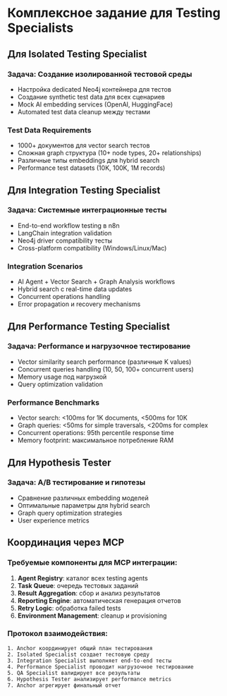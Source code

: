 # Комплексное задание для Testing Specialists

## Для Isolated Testing Specialist

### Задача: Создание изолированной тестовой среды
- Настройка dedicated Neo4j контейнера для тестов
- Создание synthetic test data для всех сценариев
- Mock AI embedding services (OpenAI, HuggingFace)
- Automated test data cleanup между тестами

### Test Data Requirements
- 1000+ документов для vector search тестов
- Сложная graph структура (10+ node types, 20+ relationships)
- Различные типы embeddings для hybrid search
- Performance test datasets (10K, 100K, 1M records)

## Для Integration Testing Specialist

### Задача: Системные интеграционные тесты
- End-to-end workflow testing в n8n
- LangChain integration validation
- Neo4j driver compatibility тесты
- Cross-platform compatibility (Windows/Linux/Mac)

### Integration Scenarios
- AI Agent + Vector Search + Graph Analysis workflows
- Hybrid search с real-time data updates
- Concurrent operations handling
- Error propagation и recovery mechanisms

## Для Performance Testing Specialist

### Задача: Performance и нагрузочное тестирование
- Vector similarity search performance (различные K values)
- Concurrent queries handling (10, 50, 100+ concurrent users)
- Memory usage под нагрузкой
- Query optimization validation

### Performance Benchmarks
- Vector search: <100ms for 1K documents, <500ms for 10K
- Graph queries: <50ms for simple traversals, <200ms for complex
- Concurrent operations: 95th percentile response time
- Memory footprint: максимальное потребление RAM

## Для Hypothesis Tester

### Задача: A/B тестирование и гипотезы
- Сравнение различных embedding моделей
- Оптимальные параметры для hybrid search
- Graph query optimization strategies
- User experience metrics

## Координация через MCP

### Требуемые компоненты для MCP интеграции:
1. **Agent Registry**: каталог всех testing agents
2. **Task Queue**: очередь тестовых заданий
3. **Result Aggregation**: сбор и анализ результатов
4. **Reporting Engine**: автоматическая генерация отчетов
5. **Retry Logic**: обработка failed tests
6. **Environment Management**: cleanup и provisioning

### Протокол взаимодействия:
```
1. Anchor координирует общий план тестирования
2. Isolated Specialist создает тестовую среду
3. Integration Specialist выполняет end-to-end тесты  
4. Performance Specialist проводит нагрузочное тестирование
5. QA Specialist валидирует все результаты
6. Hypothesis Tester анализирует performance metrics
7. Anchor агрегирует финальный отчет
```